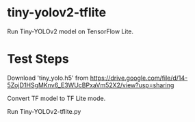 # tiny-yolov2-tflite
Run Tiny-YOLOv2 model on TensorFlow Lite.

# Test Steps
Download 'tiny_yolo.h5' from https://drive.google.com/file/d/14-5ZojD1HSgMKnv6_E3WUcBPxaVm52X2/view?usp=sharing

Convert TF model to TF Lite mode.

Run Tiny-YOLOv2-tflite.py
